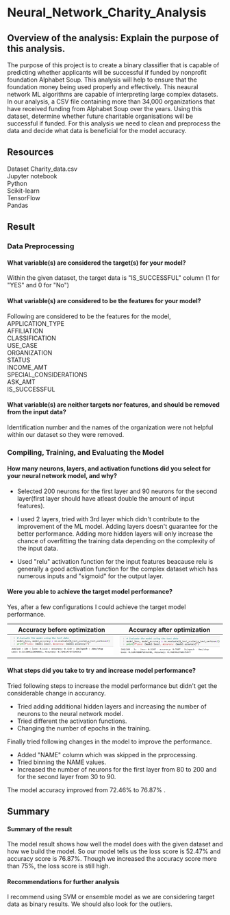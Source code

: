 # Neural_Network_Charity_Analysis

## Overview of the analysis: Explain the purpose of this analysis.
The purpose of this project is to create a binary classifier that is capable of predicting whether applicants will be successful if funded by nonprofit foundation Alphabet Soup. This analysis will help to ensure that the foundation money being used properly and effectively. This neaural network ML algorithms are capable of interpreting large complex datasets. In our analysis, a CSV file containing more than 34,000 organizations that have received funding from Alphabet Soup over the years. Using this dataset, determine whether future charitable organisations will be successful if funded. For this analysis we need to clean and preprocess the data and decide what data is beneficial for the model accuracy.

## Resources
Dataset Charity_data.csv  
Jupyter notebook   
Python   
Scikit-learn  
TensorFlow  
Pandas  

## Result
### Data Preprocessing
#### What variable(s) are considered the target(s) for your model?
   Within the given dataset, the target data is "IS_SUCCESSFUL" column (1 for "YES" and 0 for "No")

#### What variable(s) are considered to be the features for your model?  
   Following are considered to be the features for the model,  
    APPLICATION_TYPE           
    AFFILIATION                  
    CLASSIFICATION              
    USE_CASE                    
    ORGANIZATION                
    STATUS                      
    INCOME_AMT                  
    SPECIAL_CONSIDERATIONS      
    ASK_AMT                   
    IS_SUCCESSFUL    

#### What variable(s) are neither targets nor features, and should be removed from the input data?  
   Identification number and the names of the organization were not helpful within our dataset so they were removed.


### Compiling, Training, and Evaluating the Model
#### How many neurons, layers, and activation functions did you select for your neural network model, and why?
* Selected 200 neurons for the first layer and 90 neurons for the second layer(first layer should have atleast double the amount of input features).

* I used 2 layers, tried with 3rd layer which didn't contribute to the improvement of the ML model. Adding layers doesn't guarantee for the better performance. Adding more hidden layers will only increase the chance of overfitting the training data depending on the complexity of the input data. 

* Used "relu" activation function for the input features beacause relu is generally a good activation function for the complex dataset which has numerous inputs and "sigmoid" for the output layer.

#### Were you able to achieve the target model performance?
   Yes, after a few configurations I could achieve the target model performance.


|    Accuracy before optimization        |  Accuracy after optimization |
:--------------------------------------:|:---------------------------------------:
![](images/original_result.png?raw=true)|![](images/optimized_result.png?raw=true)

#### What steps did you take to try and increase model performance?
Tried following steps to increase the model performance but didn't get the considerable change in accurancy.
* Tried adding additional hidden layers and increasing the number of neurons to the neural network model. 
* Tried different the activation functions. 
* Changing the number of epochs in the training.

Finally tried following changes in the model to improve the performance.
* Added "NAME" column which was skipped in the prprocessing.
* Tried binning the NAME values.   
* Increased the number of neurons for the first layer from 80 to 200 and for the second layer from 30 to 90.

The model accuracy improved from 72.46% to 76.87% .

## Summary   
#### Summary of the result  
The model result shows how well the model does with the given dataset and how we build the model. So our model tells us the loss score is 52.47% and accuracy score is 76.87%. Though we increased the accuracy score more than 75%, the loss score is still high. 

#### Recommendations for further analysis   
I recommend using SVM or ensemble model as we are considering target data as binary results. We should also look for the outliers. 
 
